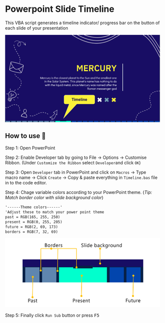# Powerpoint Slide Timeline

This VBA script generates a timeline indicator/ progress bar on the button of each slide of your presentation

![Screenshot](/Screenshot.png)

## How to use  :wrench:

Step 1: Open PowerPoint

Step 2: Enable Developer tab by going to File → Options → Customise Ribbon. (Under `Customize the Ribbon` select `Developer`and click `OK`)

Step 3: Open `Developer` tab in PowerPoint and click on `Macros` → Type macro name → Click `Create` → Copy & paste everything in `Timeline.bas` file in to the code editor.

Step 4: Chage variable colors according to your PowerPoint theme. (_Tip: Match border color with slide background color_)

```
'------Theme colors------'
'Adjust these to match your power point theme
past = RGB(165, 255, 250)
present = RGB(0, 255, 205)
future = RGB(2, 69, 173)
borders = RGB(7, 32, 69)
```

![Colors guide](/ColorsGuide.png)

Step 5: Finally click `Run Sub` button or press <kbd>F5</kbd>

